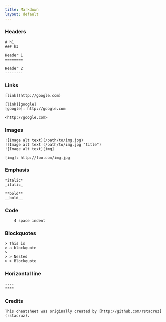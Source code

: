 ```yaml
---
title: Markdown
layout: default
---
```


### Headers

    # h1
    ### h3

    Header 1
    ========

    Header 2
    --------

### Links

    [link](http://google.com)

    [link][google]
    [google]: http://google.com

    <http://google.com>

### Images

    ![Image alt text](/path/to/img.jpg)
    ![Image alt text](/path/to/img.jpg "title")
    ![Image alt text][img]

    [img]: http://foo.com/img.jpg

### Emphasis

    *italic*
    _italic_

    **bold**
    __bold__

### Code

        4 space indent

### Blockquotes

    > This is
    > a blockquote
    >
    > > Nested
    > > Blockquote

### Horizontal line

    ----
    ****

### Credits
    This cheatsheet was originally created by [http://github.com/rstacruz](rstacruz).
